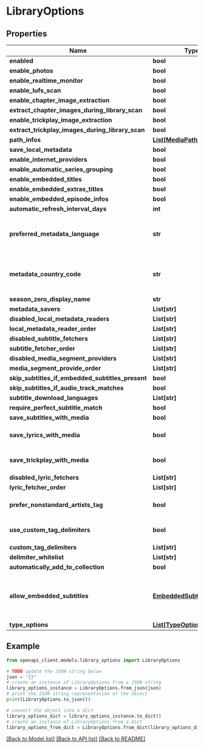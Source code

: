 # LibraryOptions


## Properties

Name | Type | Description | Notes
------------ | ------------- | ------------- | -------------
**enabled** | **bool** |  | [optional] 
**enable_photos** | **bool** |  | [optional] 
**enable_realtime_monitor** | **bool** |  | [optional] 
**enable_lufs_scan** | **bool** |  | [optional] 
**enable_chapter_image_extraction** | **bool** |  | [optional] 
**extract_chapter_images_during_library_scan** | **bool** |  | [optional] 
**enable_trickplay_image_extraction** | **bool** |  | [optional] 
**extract_trickplay_images_during_library_scan** | **bool** |  | [optional] 
**path_infos** | [**List[MediaPathInfo]**](MediaPathInfo.md) |  | [optional] 
**save_local_metadata** | **bool** |  | [optional] 
**enable_internet_providers** | **bool** |  | [optional] 
**enable_automatic_series_grouping** | **bool** |  | [optional] 
**enable_embedded_titles** | **bool** |  | [optional] 
**enable_embedded_extras_titles** | **bool** |  | [optional] 
**enable_embedded_episode_infos** | **bool** |  | [optional] 
**automatic_refresh_interval_days** | **int** |  | [optional] 
**preferred_metadata_language** | **str** | Gets or sets the preferred metadata language. | [optional] 
**metadata_country_code** | **str** | Gets or sets the metadata country code. | [optional] 
**season_zero_display_name** | **str** |  | [optional] 
**metadata_savers** | **List[str]** |  | [optional] 
**disabled_local_metadata_readers** | **List[str]** |  | [optional] 
**local_metadata_reader_order** | **List[str]** |  | [optional] 
**disabled_subtitle_fetchers** | **List[str]** |  | [optional] 
**subtitle_fetcher_order** | **List[str]** |  | [optional] 
**disabled_media_segment_providers** | **List[str]** |  | [optional] 
**media_segment_provide_order** | **List[str]** |  | [optional] 
**skip_subtitles_if_embedded_subtitles_present** | **bool** |  | [optional] 
**skip_subtitles_if_audio_track_matches** | **bool** |  | [optional] 
**subtitle_download_languages** | **List[str]** |  | [optional] 
**require_perfect_subtitle_match** | **bool** |  | [optional] 
**save_subtitles_with_media** | **bool** |  | [optional] 
**save_lyrics_with_media** | **bool** |  | [optional] [default to False]
**save_trickplay_with_media** | **bool** |  | [optional] [default to False]
**disabled_lyric_fetchers** | **List[str]** |  | [optional] 
**lyric_fetcher_order** | **List[str]** |  | [optional] 
**prefer_nonstandard_artists_tag** | **bool** |  | [optional] [default to False]
**use_custom_tag_delimiters** | **bool** |  | [optional] [default to False]
**custom_tag_delimiters** | **List[str]** |  | [optional] 
**delimiter_whitelist** | **List[str]** |  | [optional] 
**automatically_add_to_collection** | **bool** |  | [optional] 
**allow_embedded_subtitles** | [**EmbeddedSubtitleOptions**](EmbeddedSubtitleOptions.md) | An enum representing the options to disable embedded subs. | [optional] 
**type_options** | [**List[TypeOptions]**](TypeOptions.md) |  | [optional] 

## Example

```python
from openapi_client.models.library_options import LibraryOptions

# TODO update the JSON string below
json = "{}"
# create an instance of LibraryOptions from a JSON string
library_options_instance = LibraryOptions.from_json(json)
# print the JSON string representation of the object
print(LibraryOptions.to_json())

# convert the object into a dict
library_options_dict = library_options_instance.to_dict()
# create an instance of LibraryOptions from a dict
library_options_from_dict = LibraryOptions.from_dict(library_options_dict)
```
[[Back to Model list]](../README.md#documentation-for-models) [[Back to API list]](../README.md#documentation-for-api-endpoints) [[Back to README]](../README.md)


